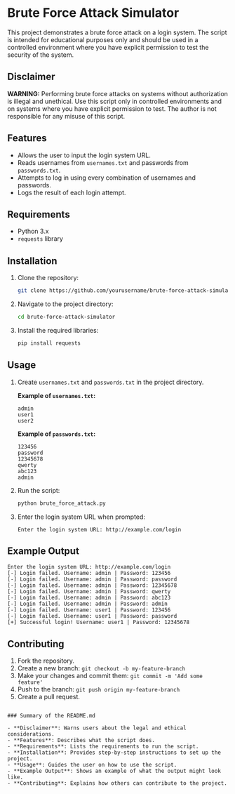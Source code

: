 # Brute Force Attack Simulator

This project demonstrates a brute force attack on a login system. The script is intended for educational purposes only and should be used in a controlled environment where you have explicit permission to test the security of the system.

## Disclaimer

**WARNING:** Performing brute force attacks on systems without authorization is illegal and unethical. Use this script only in controlled environments and on systems where you have explicit permission to test. The author is not responsible for any misuse of this script.

## Features

- Allows the user to input the login system URL.
- Reads usernames from `usernames.txt` and passwords from `passwords.txt`.
- Attempts to log in using every combination of usernames and passwords.
- Logs the result of each login attempt.

## Requirements

- Python 3.x
- `requests` library

## Installation

1. Clone the repository:
    ```bash
    git clone https://github.com/yourusername/brute-force-attack-simulator.git
    ```
2. Navigate to the project directory:
    ```bash
    cd brute-force-attack-simulator
    ```
3. Install the required libraries:
    ```bash
    pip install requests
    ```

## Usage

1. Create `usernames.txt` and `passwords.txt` in the project directory.

    **Example of `usernames.txt`:**
    ```
    admin
    user1
    user2
    ```

    **Example of `passwords.txt`:**
    ```
    123456
    password
    12345678
    qwerty
    abc123
    admin
    ```

2. Run the script:
    ```bash
    python brute_force_attack.py
    ```
3. Enter the login system URL when prompted:
    ```
    Enter the login system URL: http://example.com/login
    ```

## Example Output

```
Enter the login system URL: http://example.com/login
[-] Login failed. Username: admin | Password: 123456
[-] Login failed. Username: admin | Password: password
[-] Login failed. Username: admin | Password: 12345678
[-] Login failed. Username: admin | Password: qwerty
[-] Login failed. Username: admin | Password: abc123
[-] Login failed. Username: admin | Password: admin
[-] Login failed. Username: user1 | Password: 123456
[-] Login failed. Username: user1 | Password: password
[+] Successful login! Username: user1 | Password: 12345678
```

## Contributing

1. Fork the repository.
2. Create a new branch: `git checkout -b my-feature-branch`
3. Make your changes and commit them: `git commit -m 'Add some feature'`
4. Push to the branch: `git push origin my-feature-branch`
5. Create a pull request.

```

### Summary of the README.md

- **Disclaimer**: Warns users about the legal and ethical considerations.
- **Features**: Describes what the script does.
- **Requirements**: Lists the requirements to run the script.
- **Installation**: Provides step-by-step instructions to set up the project.
- **Usage**: Guides the user on how to use the script.
- **Example Output**: Shows an example of what the output might look like.
- **Contributing**: Explains how others can contribute to the project.
